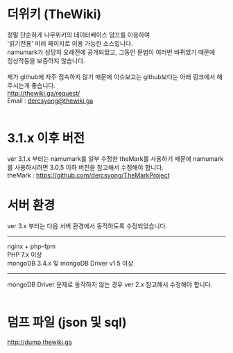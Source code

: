 # 더위키 (TheWiki)
정말 단순하게 나무위키의 데이터베이스 덤프를 이용하여<br>
'읽기전용' 미러 페이지로 이용 가능한 소스입니다.<br>
namumark가 상당히 오래전에 공개되었고, 그동안 문법이 여러번 바뀌었기 때문에<br>
정상작동을 보증하지 않습니다.<br><br>
제가 github에 자주 접속하지 않기 때문에 이슈보고는 github보다는 아래 링크에서 해주시는게 좋습니다.<br>
http://thewiki.ga/request/<br>
Email : dercsyong@thewiki.ga<br><br>
# 3.1.x 이후 버전
ver 3.1.x 부터는 namumark를 일부 수정한 theMark를 사용하기 때문에 namumark를 사용하시려면 3.0.5 이하 버전을 참고해서 수정해야 합니다.<br>
theMark : https://github.com/dercsyong/TheMarkProject
# 서버 환경
ver 3.x 부터는 다음 서버 환경에서 동작하도록 수정되었습니다.<hr>
nginx + php-fpm<br>
PHP 7.x 이상<br>
mongoDB 3.4.x 및 mongoDB Driver v1.5 이상<hr>
mongoDB Driver 문제로 동작하지 않는 경우 ver 2.x 참고해서 수정해야 합니다.<br><br>
# 덤프 파일 (json 및 sql)
http://dump.thewiki.ga
